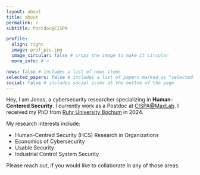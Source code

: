 ```yaml
---
layout: about
title: about
permalink: /
subtitle: Postdoc@CISPA

profile:
  align: right
  image: prof_pic.jpg
  image_circular: false # crops the image to make it circular
  more_info: # >

news: false # includes a list of news items
selected_papers: false # includes a list of papers marked as "selected={true}"
social: false # includes social icons at the bottom of the page
---
```


Hey, I am Jonas, a cybersecurity researcher specializing in __Human-Centered Security__. I currently work as a Postdoc at [CISPA](https://cispa.de/en)[@MaxLab](https://group.cispa.io/golla). I received my PhD from [Ruhr University Bochum](https://informatik.rub.de/en/) in 2024.

My research interests include:
* Human-Centred Security (HCS) Research in Organizations
* Economics of Cybersecurity
* Usable Security
* Industrial Control System Security

Please reach out, if you would like to collaborate in any of those areas.
